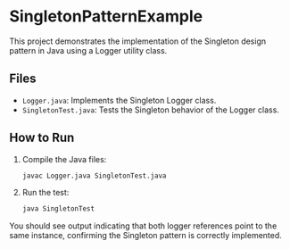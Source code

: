 # SingletonPatternExample

This project demonstrates the implementation of the Singleton design pattern in Java using a Logger utility class.

## Files
- `Logger.java`: Implements the Singleton Logger class.
- `SingletonTest.java`: Tests the Singleton behavior of the Logger class.

## How to Run
1. Compile the Java files:
   ```sh
   javac Logger.java SingletonTest.java
   ```
2. Run the test:
   ```sh
   java SingletonTest
   ```

You should see output indicating that both logger references point to the same instance, confirming the Singleton pattern is correctly implemented. 